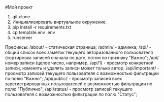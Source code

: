 #Мой проект

1. git clone ...
2. Инициализировать виртуальное окружение.
3. pip install -r requirements.txt
4. cp template.env .env
5. runserver

Префиксы:
/about/ - статическая страница;
/admin/ - админка;
/api/ - общий список всех заметок текущего авторизованного пользователя
        (сортировка записей сначала по дате, потом по признаку "Важно";
/api/номер записи (целое число, например, /api/1) - просмотр конкретной записи,
        изменять и удалять записи может только автор;
/api/important/ - просмотр записей текущего пользователя с возможностью фильтрации по полю "Важно";
/api/public/ - просмотр записей всех зарегистрированных пользователей с возможностью фильтрации по полю "Публично";
/api/status/ - просмотр записей текущего пользователя с возможностью фильтрации по полю "Статус";